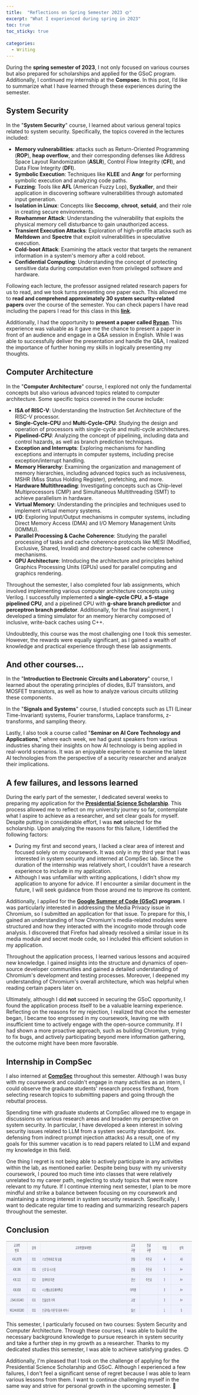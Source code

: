 ```yaml
---
title:  "Reflections on Spring Semester 2023 🌞"
excerpt: "What I experienced during spring in 2023"
toc: true
toc_sticky: true

categories:
  - Writing
---
```


During the **spring semester of 2023**, I not only focused on various courses but also prepared for scholarships and applied for the GSoC program. Additionally, I continued my internship at the **Compsec**. In this post, I’d like to summarize what I have learned through these experiences during the semester.

## System Security

In the "**System Security**" course, I learned about various general topics related to system security. Specifically, the topics covered in the lectures included:

- **Memory vulnerabilities**: attacks such as Return-Oriented Programming (**ROP**), **heap overflow**, and their corresponding defenses like Address Space Layout Randomization (**ASLR**), Control Flow Integrity (**CFI**), and Data Flow Integrity (**DFI**).
- **Symbolic Execution**: Techniques like **KLEE** and **Angr** for performing symbolic execution and analyzing code paths.
- **Fuzzing**: Tools like **AFL** (American Fuzzy Lop), **Syzkaller**, and their application in discovering software vulnerabilities through automated input generation.
- **Isolation in Linux**: Concepts like **Seccomp**, **chroot**, **setuid**, and their role in creating secure environments.
- **Rowhammer Attack**: Understanding the vulnerability that exploits the physical memory cell disturbance to gain unauthorized access.
- **Transient Execution Attacks**: Exploration of high-profile attacks such as **Meltdown** and **Spectre** that exploit vulnerabilities in speculative execution.
- **Cold-boot Attack**: Examining the attack vector that targets the remanent information in a system's memory after a cold reboot.
- **Confidential Computing**: Understanding the concept of protecting sensitive data during computation even from privileged software and hardware.

Following each lecture, the professor assigned related research papers for us to read, and we took turns presenting one paper each. This allowed me to **read and comprehend approximately 30 system security-related papers** over the course of the semester. You can check papers I have read including the papers I read for this class in this **[link](https://www.notion.so/cw00h/Research-Paper-2f38f4ea021848f9bdec36a48df20928)**.

Additionally, I had the opportunity to **present a paper called [Ryoan](https://www.notion.so/Ryoan-A-Distributed-Sandbox-for-Untrusted-Computation-on-Secret-Data-cde1a6eb7a1a4cef98589c3f9d0018a3?pvs=21)**. This experience was valuable as it gave me the chance to present a paper in front of an audience and engage in a Q&A session in English. While I was able to successfully deliver the presentation and handle the Q&A, I realized the importance of further honing my skills in logically presenting my thoughts.

## Computer Architecture

In the "**Computer Architecture**" course, I explored not only the fundamental concepts but also various advanced topics related to computer architecture. Some specific topics covered in the course include:

- **ISA of RISC-V**: Understanding the Instruction Set Architecture of the RISC-V processor.
- **Single-Cycle-CPU** and **Multi-Cycle-CPU**: Studying the design and operation of processors with single-cycle and multi-cycle architectures.
- **Pipelined-CPU**: Analyzing the concept of pipelining, including data and control hazards, as well as branch prediction techniques.
- **Exception and Interrupts**: Exploring mechanisms for handling exceptions and interrupts in computer systems, including precise exception/interrupt handling.
- **Memory Hierarchy**: Examining the organization and management of memory hierarchies, including advanced topics such as inclusiveness, MSHR (Miss Status Holding Register), prefetching, and more.
- **Hardware Multithreading**: Investigating concepts such as Chip-level Multiprocessors (CMP) and Simultaneous Multithreading (SMT) to achieve parallelism in hardware.
- **Virtual Memory**: Understanding the principles and techniques used to implement virtual memory systems.
- **I/O**: Exploring Input/Output mechanisms in computer systems, including Direct Memory Access (DMA) and I/O Memory Management Units (IOMMU).
- **Parallel Processing & Cache Coherence**: Studying the parallel processing of tasks and cache coherence protocols like MESI (Modified, Exclusive, Shared, Invalid) and directory-based cache coherence mechanisms.
- **GPU Architecture**: Introducing the architecture and principles behind Graphics Processing Units (GPUs) used for parallel computing and graphics rendering.

Throughout the semester, I also completed four lab assignments, which involved implementing various computer architecture concepts using Verilog. I successfully implemented a **single-cycle CPU**, **a 5-stage pipelined CPU**, and a pipelined CPU with **g-share branch predictor** and **perceptron branch predictor**. Additionally, for the final assignment, I developed a timing simulator for an memory hierarchy composed of inclusive, write-back caches using C++.

Undoubtedly, this course was the most challenging one I took this semester. However, the rewards were equally significant, as I gained a wealth of knowledge and practical experience through these lab assignments.

## And other courses…

In the "**Introduction to Electronic Circuits and Laboratory**" course, I learned about the operating principles of diodes, BJT transistors, and MOSFET transistors, as well as how to analyze various circuits utilizing these components.

In the "**Signals and Systems**" course, I studied concepts such as LTI (Linear Time-Invariant) systems, Fourier transforms, Laplace transforms, z-transforms, and sampling theory.

Lastly, I also took a course called "**Seminar on AI Core Technology and Applications**," where each week, we had guest speakers from various industries sharing their insights on how AI technology is being applied in real-world scenarios. It was an enjoyable experience to examine the latest AI technologies from the perspective of a security researcher and analyze their implications.

## A few failures, and lessons learned

During the early part of the semester, I dedicated several weeks to preparing my application for the **[Presidential Science Scholarship](https://www.kosaf.go.kr/ko/scholar.do?pg=scholarship05_05_01)**. This process allowed me to reflect on my university journey so far, contemplate what I aspire to achieve as a researcher, and set clear goals for myself. Despite putting in considerable effort, I was **not** selected for the scholarship. Upon analyzing the reasons for this failure, I identified the following factors:

- During my first and second years, I lacked a clear area of interest and focused solely on my coursework. It was only in my third year that I was interested in system security and interned at CompSec lab. Since the duration of the internship was relatively short, I couldn’t have a research experience to include in my application.
- Although I was unfamiliar with writing applications, I didn’t show my application to anyone for advice. If I encounter a similar document in the future, I will seek guidance from those around me to improve its content.

Additionally, I applied for the **[Google Summer of Code (GSoC)](https://summerofcode.withgoogle.com/) program**. I was particularly interested in addressing the Media Privacy issue in Chromium, so I submitted an application for that issue. To prepare for this, I gained an understanding of how Chromium's media-related modules were structured and how they interacted with the incognito mode through code analysis. I discovered that Firefox had already resolved a similar issue in its media module and secret mode code, so I included this efficient solution in my application.

Throughout the application process, I learned various lessons and acquired new knowledge. I gained insights into the structure and dynamics of open-source developer communities and gained a detailed understanding of Chromium's development and testing processes. Moreover, I deepened my understanding of Chromium's overall architecture, which was helpful when reading certain papers later on.

Ultimately, although I did **not** succeed in securing the GSoC opportunity, I found the application process itself to be a valuable learning experience. Reflecting on the reasons for my rejection, I realized that once the semester began, I became too engrossed in my coursework, leaving me with insufficient time to actively engage with the open-source community. If I had shown a more proactive approach, such as building Chromium, trying to fix bugs, and actively participating beyond mere information gathering, the outcome might have been more favorable.

## Internship in CompSec

I also interned at **[CompSec](https://compsec.snu.ac.kr/)** throughout this semester. Although I was busy with my coursework and couldn't engage in many activities as an intern, I could observe the graduate students' research process firsthand, from selecting research topics to submitting papers and going through the rebuttal process.

Spending time with graduate students at CompSec allowed me to engage in discussions on various research areas and broaden my perspective on system security. In particular, I have developed a keen interest in solving security issues related to LLM from a system security standpoint. (ex. defensing from indirect prompt injection attacks) As a result, one of my goals for this summer vacation is to read papers related to LLM and expand my knowledge in this field.

One thing I regret is not being able to actively participate in any activities within the lab, as mentioned earlier. Despite being busy with my university coursework, I poured too much time into classes that were relatively unrelated to my career path, neglecting to study topics that were more relevant to my future. If I continue interning next semester, I plan to be more mindful and strike a balance between focusing on my coursework and maintaining a strong interest in system security research. Specifically, I want to dedicate regular time to reading and summarizing research papers throughout the semester.

## Conclusion

<p align="center">
    <a href="/assets/images/2023spring/Untitled.png">
    	<img src="/assets/images/2023spring/Untitled.png" height="200">
    </a>
</p>

This semester, I particularly focused on two courses: System Security and Computer Architecture. Through these courses, I was able to build the necessary background knowledge to pursue research in system security and take a further step in my growth as a researcher. Thanks to my dedicated studies this semester, I was able to achieve satisfying grades. 😊

Additionally, I'm pleased that I took on the challenge of applying for the Presidential Science Scholarship and GSoC. Although I experienced a few failures, I don't feel a significant sense of regret because I was able to learn various lessons from them. I want to continue challenging myself in the same way and strive for personal growth in the upcoming semester. 🏃